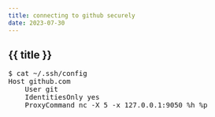 ```yaml
---
title: connecting to github securely
date: 2023-07-30
---
```


## {{ title }}

<pre>
$ cat ~/.ssh/config
Host github.com
    User git
    IdentitiesOnly yes
    ProxyCommand nc -X 5 -x 127.0.0.1:9050 %h %p
</pre>
